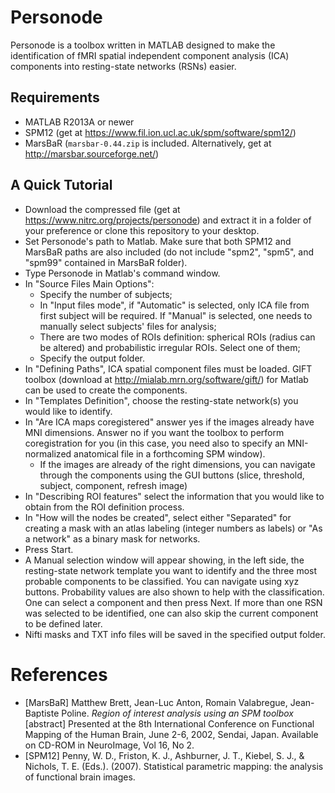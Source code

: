 # Personode

Personode is a toolbox written in MATLAB designed to make the identification of fMRI spatial independent component analysis (ICA) components into resting-state networks (RSNs) easier.

## Requirements

 - MATLAB R2013A or newer
 - SPM12 (get at https://www.fil.ion.ucl.ac.uk/spm/software/spm12/)
 - MarsBaR (`marsbar-0.44.zip` is included. Alternatively, get at http://marsbar.sourceforge.net/)

## A Quick Tutorial

 - Download the compressed file (get at https://www.nitrc.org/projects/personode) and extract it in a folder of your preference or clone this repository to your desktop.
 - Set Personode's path to Matlab. Make sure that both SPM12 and MarsBaR paths are also included (do not include "spm2", "spm5", and "spm99" contained in MarsBaR folder).
 - Type Personode in Matlab's command window.
 - In "Source Files Main Options":
	- Specify the number of subjects;
	- In "Input files mode", if "Automatic" is selected, only ICA file from first subject will be required. If "Manual" is selected, one needs to manually select subjects' files for analysis;
	- There are two modes of ROIs definition: spherical ROIs (radius can be altered) and probabilistic irregular ROIs. Select one of them;
	- Specify the output folder.
- In "Defining Paths", ICA spatial component files must be loaded. GIFT toolbox (download at http://mialab.mrn.org/software/gift/) for Matlab can be used to create the components.
- In "Templates Definition", choose the resting-state network(s) you would like to identify.
- In "Are ICA maps coregistered" answer yes if the images already have MNI dimensions. Answer no if you want the toolbox to perform coregistration for you (in this case, you need also to specify an MNI-normalized anatomical file in a forthcoming SPM window).
	- If the images are already of the right dimensions, you can navigate through the components using the GUI buttons (slice, threshold, subject, component, refresh image) 
- In "Describing ROI features" select the information that you would like to obtain from the ROI definition process. 
- In "How will the nodes be created", select either "Separated" for creating a mask with an atlas labeling (integer numbers as labels) or "As a network" as a binary mask for networks.
- Press Start.
- A Manual selection window will appear showing, in the left side, the resting-state network template you want to identify and the three most probable components to be classified. You can navigate using xyz buttons. Probability values are also shown to help with the classification. One can select a component and then press Next. If more than one RSN was selected to be identified, one can also skip the current component to be defined later.
- Nifti masks and TXT info files will be saved in the specified output folder.

# References

 - \[MarsBaR\] Matthew Brett, Jean-Luc Anton, Romain Valabregue, Jean-Baptiste Poline. _Region of interest analysis using an SPM toolbox_ \[abstract\] Presented at the 8th International Conference on Functional Mapping of the Human Brain, June 2-6, 2002, Sendai, Japan. Available on CD-ROM in NeuroImage, Vol 16, No 2.
 - \[SPM12\] Penny, W. D., Friston, K. J., Ashburner, J. T., Kiebel, S. J., & Nichols, T. E. (Eds.). (2007). Statistical parametric mapping: the analysis of functional brain images.
